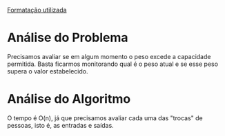 [Formatação utilizada](https://katex.org/docs/supported.html)
# Análise do Problema
Precisamos avaliar se em algum momento o peso excede a capacidade permitida. Basta ficarmos monitorando qual é o peso atual e se esse peso supera o valor estabelecido. 

# Análise do Algoritmo
O tempo é O(n), já que precisamos avaliar cada uma das "trocas" de pessoas, isto é, as entradas e saídas. 